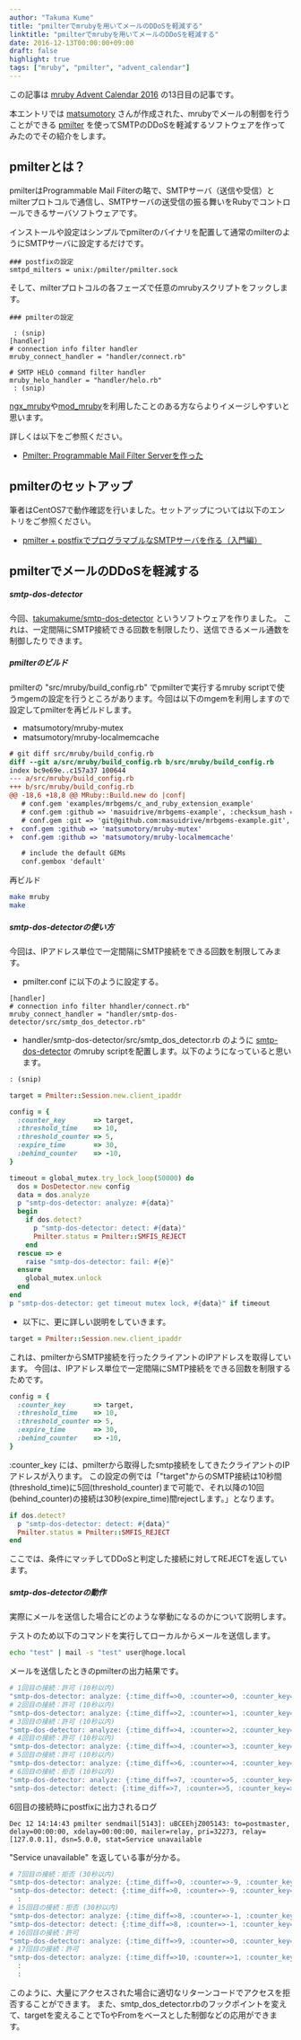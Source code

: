 ```yaml
---
author: "Takuma Kume"
title: "pmilterでmrubyを用いてメールのDDoSを軽減する"
linktitle: "pmilterでmrubyを用いてメールのDDoSを軽減する"
date: 2016-12-13T00:00:00+09:00
draft: false
highlight: true
tags: ["mruby", "pmilter", "advent_calendar"]
---
```


この記事は [mruby Advent Calendar 2016](http://qiita.com/advent-calendar/2016/mruby) の13日目の記事です。

本エントリでは [matsumotory](https://twitter.com/matsumotory) さんが作成された、mrubyでメールの制御を行うことができる [pmilter](https://github.com/matsumotory/pmilter) を使ってSMTPのDDoSを軽減するソフトウェアを作ってみたのでその紹介をします。

## pmilterとは？

pmilterはProgrammable Mail Filterの略で、SMTPサーバ（送信や受信）とmilterプロトコルで通信し、SMTPサーバの送受信の振る舞いをRubyでコントロールできるサーバソフトウェアです。

インストールや設定はシンプルでpmilterのバイナリを配置して通常のmilterのようにSMTPサーバに設定するだけです。

```
### postfixの設定
smtpd_milters = unix:/pmilter/pmilter.sock
```

そして、milterプロトコルの各フェーズで任意のmrubyスクリプトをフックします。

```
### pmilterの設定

 : (snip)
[handler]
# connection info filter handler
mruby_connect_handler = "handler/connect.rb"

# SMTP HELO command filter handler
mruby_helo_handler = "handler/helo.rb"
 : (snip)
```

[ngx_mruby](https://github.com/matsumotory/ngx_mruby)や[mod_mruby](https://github.com/matsumotory/mod_mruby)を利用したことのある方ならよりイメージしやすいと思います。

詳しくは以下をご参照ください。

- [Pmilter: Programmable Mail Filter Serverを作った](http://hb.matsumoto-r.jp/entry/2016/11/03/121517)

## pmilterのセットアップ

筆者はCentOS7で動作確認を行いました。セットアップについては以下のエントリをご参照ください。

- [pmilter + postfixでプログラマブルなSMTPサーバを作る（入門編）](/blog/2016-11-06-install-pmilter/)

## pmilterでメールのDDoSを軽減する

##### smtp-dos-detector

今回、[takumakume/smtp-dos-detector](https://github.com/takumakume/smtp-dos-detector) というソフトウェアを作りました。
これは、一定間隔にSMTP接続できる回数を制限したり、送信できるメール通数を制御したりできます。

##### pmilterのビルド

pmilterの "src/mruby/build_config.rb" でpmilterで実行するmruby scriptで使うmgemの設定を行うところがあります。今回は以下のmgemを利用しますので設定してpmilterを再ビルドします。

- matsumotory/mruby-mutex
- matsumotory/mruby-localmemcache

```diff
# git diff src/mruby/build_config.rb
diff --git a/src/mruby/build_config.rb b/src/mruby/build_config.rb
index bc9e69e..c157a37 100644
--- a/src/mruby/build_config.rb
+++ b/src/mruby/build_config.rb
@@ -18,6 +18,8 @@ MRuby::Build.new do |conf|
   # conf.gem 'examples/mrbgems/c_and_ruby_extension_example'
   # conf.gem :github => 'masuidrive/mrbgems-example', :checksum_hash => '76518e8aecd131d047378448ac8055fa29d974a9'
   # conf.gem :git => 'git@github.com:masuidrive/mrbgems-example.git', :branch => 'master', :options => '-v'
+  conf.gem :github => 'matsumotory/mruby-mutex'
+  conf.gem :github => 'matsumotory/mruby-localmemcache'

   # include the default GEMs
   conf.gembox 'default'
```

再ビルド

```sh
make mruby
make
```

##### smtp-dos-detectorの使い方

今回は、IPアドレス単位で一定間隔にSMTP接続をできる回数を制限してみます。

- pmilter.conf に以下のように設定する。

```
[handler]
# connection info filter hhandler/connect.rb"
mruby_connect_handler = "handler/smtp-dos-detector/src/smtp_dos_detector.rb"
```

- handler/smtp-dos-detector/src/smtp_dos_detector.rb のように [smtp-dos-detector](https://github.com/takumakume/smtp-dos-detector) のmruby scriptを配置します。以下のようになっていると思います。

```ruby
: (snip)

target = Pmilter::Session.new.client_ipaddr

config = {
  :counter_key       => target,
  :threshold_time    => 10,
  :threshold_counter => 5,
  :expire_time       => 30,
  :behind_counter    => -10,
}

timeout = global_mutex.try_lock_loop(50000) do
  dos = DosDetector.new config
  data = dos.analyze
  p "smtp-dos-detector: analyze: #{data}"
  begin
    if dos.detect?
      p "smtp-dos-detector: detect: #{data}"
      Pmilter.status = Pmilter::SMFIS_REJECT
    end
  rescue => e
    raise "smtp-dos-detector: fail: #{e}"
  ensure
    global_mutex.unlock
  end
end
p "smtp-dos-detector: get timeout mutex lock, #{data}" if timeout
```

- 以下に、更に詳しい説明をしていきます。

```ruby
target = Pmilter::Session.new.client_ipaddr
```

これは、pmilterからSMTP接続を行ったクライアントのIPアドレスを取得しています。
今回は、IPアドレス単位で一定間隔にSMTP接続をできる回数を制限するためです。

```ruby
config = {
  :counter_key       => target,
  :threshold_time    => 10,
  :threshold_counter => 5,
  :expire_time       => 30,
  :behind_counter    => -10,
}
```

:counter_key には、pmilterから取得したsmtp接続をしてきたクライアントのIPアドレスが入ります。
この設定の例では「"target"からのSMTP接続は10秒間(threshold_time)に5回(threshold_counter)まで可能で、それ以降の10回(behind_counter)の接続は30秒(expire_time)間rejectします。」となります。

```ruby
if dos.detect?
  p "smtp-dos-detector: detect: #{data}"
  Pmilter.status = Pmilter::SMFIS_REJECT
end
```

ここでは、条件にマッチしてDDoSと判定した接続に対してREJECTを返しています。

##### smtp-dos-detectorの動作

実際にメールを送信した場合にどのような挙動になるのかについて説明します。

テストのため以下のコマンドを実行してローカルからメールを送信します。

```sh
echo "test" | mail -s "test" user@hoge.local
```

メールを送信したときのpmilterの出力結果です。

```sh
# 1回目の接続：許可 (10秒以内)
"smtp-dos-detector: analyze: {:time_diff=>0, :counter=>0, :counter_key=>\"127.0.0.1\"}"
# 2回目の接続：許可 (10秒以内)
"smtp-dos-detector: analyze: {:time_diff=>2, :counter=>1, :counter_key=>\"127.0.0.1\"}"
# 3回目の接続：許可 (10秒以内)
"smtp-dos-detector: analyze: {:time_diff=>4, :counter=>2, :counter_key=>\"127.0.0.1\"}"
# 4回目の接続：許可 (10秒以内)
"smtp-dos-detector: analyze: {:time_diff=>4, :counter=>3, :counter_key=>\"127.0.0.1\"}"
# 5回目の接続：許可 (10秒以内)
"smtp-dos-detector: analyze: {:time_diff=>6, :counter=>4, :counter_key=>\"127.0.0.1\"}"
# 6回目の接続：拒否 (10秒以内)
"smtp-dos-detector: analyze: {:time_diff=>7, :counter=>5, :counter_key=>\"127.0.0.1\"}"
"smtp-dos-detector: detect: {:time_diff=>7, :counter=>5, :counter_key=>\"127.0.0.1\"}"
```

6回目の接続時にpostfixに出力されるログ

```
Dec 12 14:14:43 pmilter sendmail[5143]: uBCEEhjZ005143: to=postmaster, delay=00:00:00, xdelay=00:00:00, mailer=relay, pri=32273, relay=[127.0.0.1], dsn=5.0.0, stat=Service unavailable
```

"Service unavailable" を返している事が分かる。

```sh
# 7回目の接続：拒否 (30秒以内)
"smtp-dos-detector: analyze: {:time_diff=>0, :counter=>-9, :counter_key=>\"127.0.0.1\"}"
"smtp-dos-detector: detect: {:time_diff=>0, :counter=>-9, :counter_key=>\"127.0.0.1\"}"
  :
# 15回目の接続：拒否 (30秒以内)
"smtp-dos-detector: analyze: {:time_diff=>8, :counter=>-1, :counter_key=>\"127.0.0.1\"}"
"smtp-dos-detector: detect: {:time_diff=>8, :counter=>-1, :counter_key=>\"127.0.0.1\"}"
# 16回目の接続：許可
"smtp-dos-detector: analyze: {:time_diff=>9, :counter=>0, :counter_key=>\"127.0.0.1\"}"
# 17回目の接続：許可
"smtp-dos-detector: analyze: {:time_diff=>10, :counter=>1, :counter_key=>\"127.0.0.1\"}"
  :
  :
```

このように、大量にアクセスされた場合に適切なリターンコードでアクセスを拒否することができます。
また、smtp_dos_detector.rbのフックポイントを変えて、targetを変えることでToやFromをベースとした制御などの応用ができます。
